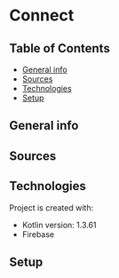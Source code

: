 # Connect

## Table of Contents
* [General info](#general-info)
* [Sources](#sources)
* [Technologies](#technologies)
* [Setup](#setup)


## General info

## Sources

## Technologies
Project is created with:
* Kotlin version: 1.3.61
* Firebase

## Setup
